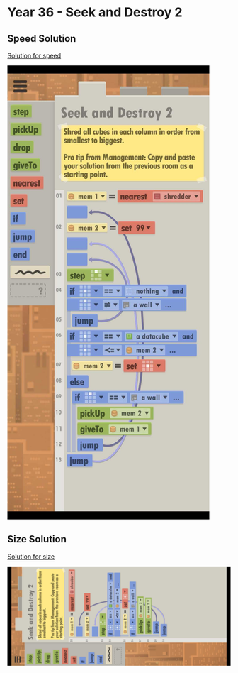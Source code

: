 # Year 36 - Seek and Destroy 2

## Speed Solution

[Solution for speed](speedSolution.txt)

![Solution for speed](speedSolution.JPEG "Year 36 - Speed")

## Size Solution

[Solution for size](sizeSolution.txt)

![Solution for size](sizeSolution.JPEG "Year 36 - Size")